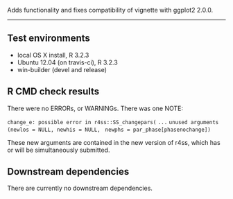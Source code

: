 Adds functionality and fixes compatibility of vignette with ggplot2 2.0.0.

---

## Test environments
* local OS X install, R 3.2.3
* Ubuntu 12.04 (on travis-ci), R 3.2.3
* win-builder (devel and release)

## R CMD check results
There were no ERRORs, or WARNINGs. There was one NOTE:

`change_e: possible error in r4ss::SS_changepars(`
`...`
`unused arguments (newlos = NULL, newhis = NULL, `
`newphs = par_phase[phasenochange])`

These new arguments are contained in the new version of r4ss, which has 
or will be simultaneously submitted.

## Downstream dependencies

There are currently no downstream dependencies.
